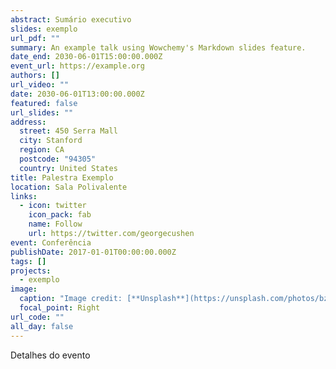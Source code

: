```yaml
---
abstract: Sumário executivo
slides: exemplo
url_pdf: ""
summary: An example talk using Wowchemy's Markdown slides feature.
date_end: 2030-06-01T15:00:00.000Z
event_url: https://example.org
authors: []
url_video: ""
date: 2030-06-01T13:00:00.000Z
featured: false
url_slides: ""
address:
  street: 450 Serra Mall
  city: Stanford
  region: CA
  postcode: "94305"
  country: United States
title: Palestra Exemplo
location: Sala Polivalente
links:
  - icon: twitter
    icon_pack: fab
    name: Follow
    url: https://twitter.com/georgecushen
event: Conferência
publishDate: 2017-01-01T00:00:00.000Z
tags: []
projects:
  - exemplo
image:
  caption: "Image credit: [**Unsplash**](https://unsplash.com/photos/bzdhc5b3Bxs)"
  focal_point: Right
url_code: ""
all_day: false
---
```

Detalhes do evento
